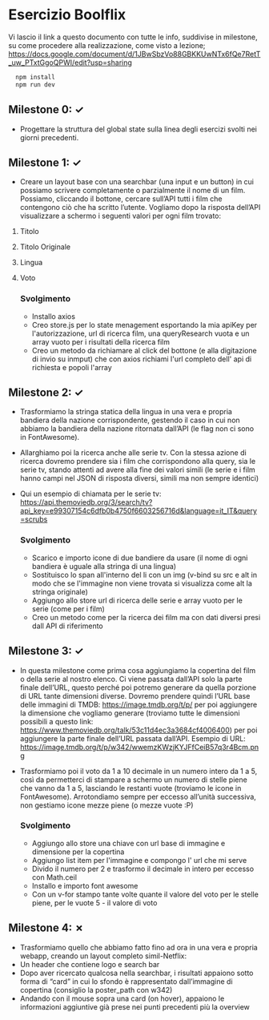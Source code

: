 # Esercizio Boolflix
Vi lascio il link a questo documento con tutte le info, suddivise in milestone, su come procedere alla realizzazione, come visto a lezione;
https://docs.google.com/document/d/1JBwSbzVo88GBKKUwNTx6fQe7RetT_uw_PTxtGgoQPWI/edit?usp=sharing

```bash
  npm install
  npm run dev
```

## Milestone 0: &check;
- Progettare la struttura del global state sulla linea degli esercizi svolti nei giorni precedenti.

## Milestone 1: &check;
- Creare un layout base con una searchbar (una input e un button) in cui possiamo scrivere completamente o parzialmente il nome di un film. Possiamo, cliccando il  bottone, cercare sull’API tutti i film che contengono ciò che ha scritto l’utente.
Vogliamo dopo la risposta dell’API visualizzare a schermo i seguenti valori per ogni film trovato: 
1. Titolo
2. Titolo Originale
3. Lingua
4. Voto

    ### Svolgimento
    - Installo axios
    - Creo store.js per lo state menagement esportando la mia apiKey per l'autorizzazione, url di ricerca film, una queryResearch vuota e un array vuoto per i risultati della ricerca film
    - Creo un metodo da richiamare al click del bottone (e alla digitazione di invio su inmput) che con axios richiami l'url completo dell' api di richiesta e popoli l'array

## Milestone 2: &check;
- Trasformiamo la stringa statica della lingua in una vera e propria bandiera della nazione corrispondente, gestendo il caso in cui non abbiamo la bandiera della nazione ritornata dall’API (le flag non ci sono in FontAwesome).
- Allarghiamo poi la ricerca anche alle serie tv. Con la stessa azione di ricerca dovremo prendere sia i film che corrispondono alla query, sia le serie tv, stando attenti ad avere alla fine dei valori simili (le serie e i film hanno campi nel JSON di risposta diversi, simili ma non sempre identici)
- Qui un esempio di chiamata per le serie tv:
https://api.themoviedb.org/3/search/tv?api_key=e99307154c6dfb0b4750f6603256716d&language=it_IT&query=scrubs

    ### Svolgimento
    - Scarico e importo icone di due bandiere da usare (il nome di ogni bandiera è uguale alla stringa di una lingua)
    - Sostituisco lo span all'interno del li con un img (v-bind su src e alt in modo che se l'immagine non viene trovata si visualizza come alt la stringa originale)
    - Aggiungo allo store url di ricerca delle serie e array vuoto per le serie (come per i film)
    - Creo un metodo come per la ricerca dei film ma con dati diversi presi dall API di riferimento

## Milestone 3: &check;
- In questa milestone come prima cosa aggiungiamo la copertina del film o della serie al nostro elenco. Ci viene passata dall’API solo la parte finale dell’URL, questo perché poi potremo generare da quella porzione di URL tante dimensioni diverse. Dovremo prendere quindi l’URL base delle immagini di TMDB: https://image.tmdb.org/t/p/ per poi aggiungere la dimensione che vogliamo generare (troviamo tutte le dimensioni possibili a questo link: https://www.themoviedb.org/talk/53c11d4ec3a3684cf4006400) per poi aggiungere la parte finale dell’URL passata dall’API.
Esempio di URL:
https://image.tmdb.org/t/p/w342/wwemzKWzjKYJFfCeiB57q3r4Bcm.png
- Trasformiamo poi il voto da 1 a 10 decimale in un numero intero da 1 a 5, così da permetterci di stampare a schermo un numero di stelle piene che vanno da 1 a 5, lasciando le restanti vuote (troviamo le icone in FontAwesome).
Arrotondiamo sempre per eccesso all’unità successiva, non gestiamo icone mezze piene (o mezze vuote :P)

    ### Svolgimento
    - Aggiungo allo store una chiave con url base di immagine e dimensione per la copertina
    - Aggiungo list item per l'immagine e compongo l' url che mi serve
    - Divido il numero per 2 e trasformo il decimale in intero per eccesso con Math.ceil
    - Installo e importo font awesome
    - Con un v-for stampo tante volte quante il valore del voto per le stelle piene, per le vuote 5 - il valore di voto

## Milestone 4: &cross;
- Trasformiamo quello che abbiamo fatto fino ad ora in una vera e propria webapp, creando un layout completo simil-Netflix:
- Un header che contiene logo e search bar
- Dopo aver ricercato qualcosa nella searchbar, i risultati appaiono sotto forma di “card” in cui lo sfondo è rappresentato dall’immagine di copertina (consiglio la poster_path con w342)
- Andando con il mouse sopra una card (on hover), appaiono le informazioni aggiuntive già prese nei punti precedenti più la overview




